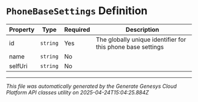 # `PhoneBaseSettings` Definition

| Property | Type | Required | Description |
|----------|------|----------|-------------|
| id | `string` | Yes | The globally unique identifier for this phone base settings |
| name | `string` | No |  |
| selfUri | `string` | No |  |

---

*This file was automatically generated by the Generate Genesys Cloud Platform API classes utility on 2025-04-24T15:04:25.884Z*